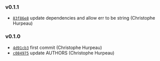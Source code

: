 ### v0.1.1

- [`83f86e8`](https://github.com/alpjs/alp-errors-browser/commit/83f86e89d907757863c45a04e53f5a8209fbe71c) update dependencies and allow err to be string (Christophe Hurpeau)

### v0.1.0

- [`4d91cb3`](https://github.com/alpjs/alp-errors-browser/commit/4d91cb3d83eb605889490b788a8eaeac61529ee4) first commit (Christophe Hurpeau)
- [`c084975`](https://github.com/alpjs/alp-errors-browser/commit/c0849751759909b595adc303ca52b8c41c844dc3) update AUTHORS (Christophe Hurpeau)
